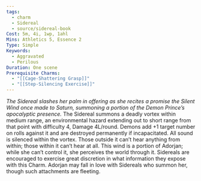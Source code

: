```yaml
---
tags:
  - charm
  - Sidereal
  - source/sidereal-book
Cost: 5m, 4i, 1wp, 1ahl
Mins: Athletics 5, Essence 2
Type: Simple
Keywords:
  - Aggravated
  - Perilous
Duration: One scene
Prerequisite Charms:
  - "[[Cage-Shattering Grasp]]"
  - "[[Step-Silencing Exercise]]"
---
```

*The Sidereal slashes her palm in offering as she recites a promise the Silent Wind once made to Saturn, summoning a portion of the Demon Prince’s apocalyptic presence.*
The Sidereal summons a deadly vortex within medium range, an environmental hazard extending out to short range from that point with difficulty 4, Damage 4L/round. Demons add +1 target number on rolls against it and are destroyed permanently if incapacitated. All sound is silenced within the vortex. Those outside it can’t hear anything from within; those within it can’t hear at all. This wind is a portion of Adorjan; while she can’t control it, she perceives the world through it. Sidereals are encouraged to exercise great discretion in what information they expose with this Charm. Adorjan may fall in love with Sidereals who summon her, though such attachments are fleeting.